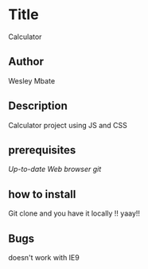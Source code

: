 # Title
Calculator

## Author
Wesley Mbate

## Description
Calculator project using JS and CSS

## prerequisites
*Up-to-date Web browser*
*git*

## how to install
Git clone <repo url>
and you have it locally !! yaay!!
  
 ## Bugs
 doesn't work with IE9
 
 

